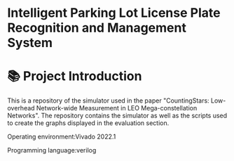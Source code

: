 <h1>Intelligent Parking Lot License Plate Recognition and Management System</h1>

# :books: Project Introduction
This is a repository of the simulator used in the paper "CountingStars: Low-overhead Network-wide Measurement in LEO Mega-constellation Networks".  The repository contains the simulator as well as the scripts used to create the graphs displayed in the evaluation section.




Operating environment:Vivado 2022.1

Programming language:verilog
